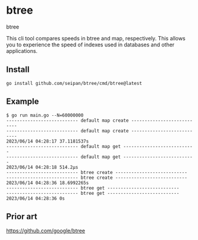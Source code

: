 # btree
btree

This cli tool compares speeds in btree and map, respectively. This allows you to experience the speed of indexes used in databases and other applications.
## Install
```
go install github.com/seipan/btree/cmd/btree@latest
```

## Example
```
$ go run main.go --N=60000000
--------------------------- default map create ---------------------------
--------------------------- default map create ---------------------------
2023/06/14 04:28:17 37.1181537s
--------------------------- default map get ---------------------------
--------------------------- default map get ---------------------------
2023/06/14 04:28:18 514.2µs
--------------------------- btree create ---------------------------
--------------------------- btree create ---------------------------
2023/06/14 04:28:36 18.6992265s
--------------------------- btree get ---------------------------
--------------------------- btree get ---------------------------
2023/06/14 04:28:36 0s
```
## Prior art
https://github.com/google/btree
